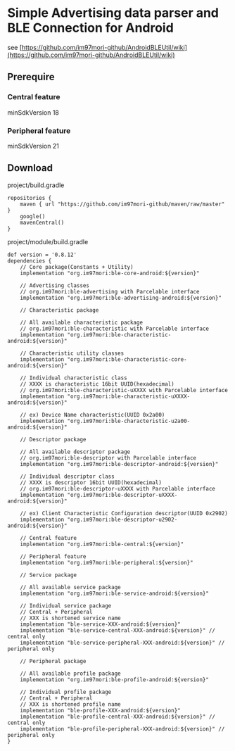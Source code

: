 # Simple Advertising data parser and BLE Connection for Android

see [https://github.com/im97mori-github/AndroidBLEUtil/wiki](https://github.com/im97mori-github/AndroidBLEUtil/wiki)

## Prerequire
### Central feature
minSdkVersion 18
### Peripheral feature
minSdkVersion 21

## Download
project/build.gradle

    repositories {
        maven { url "https://github.com/im97mori-github/maven/raw/master" }
        google()
        mavenCentral()
    }

project/module/build.gradle

    def version = '0.8.12'
    dependencies {
        // Core package(Constants + Utility)
        implementation "org.im97mori:ble-core-android:${version}"
        
        // Advertising classes
        // org.im97mori:ble-advertising with Parcelable interface
        implementation "org.im97mori:ble-advertising-android:${version}"
        
        // Characteristic package
        
        // All available characteristic package
        // org.im97mori:ble-characteristic with Parcelable interface
        implementation "org.im97mori:ble-characteristic-android:${version}"
        
        // Characteristic utility classes
        implementation "org.im97mori:ble-characteristic-core-android:${version}"
        
        // Individual characteristic class
        // XXXX is characteristic 16bit UUID(hexadecimal)
        // org.im97mori:ble-characteristic-uXXXX with Parcelable interface
        implementation "org.im97mori:ble-characteristic-uXXXX-android:${version}"
        
        // ex) Device Name characteristic(UUID 0x2a00)
        implementation "org.im97mori:ble-characteristic-u2a00-android:${version}"
        
        // Descriptor package
        
        // All available descriptor package
        // org.im97mori:ble-descriptor with Parcelable interface
        implementation "org.im97mori:ble-descriptor-android:${version}"
        
        // Individual descriptor class
        // XXXX is descriptor 16bit UUID(hexadecimal)
        // org.im97mori:ble-descriptor-uXXXX with Parcelable interface
        implementation "org.im97mori:ble-descriptor-uXXXX-android:${version}"
        
        // ex) Client Characteristic Configuration descriptor(UUID 0x2902)
        implementation "org.im97mori:ble-descriptor-u2902-android:${version}"
        
        // Central feature
        implementation "org.im97mori:ble-central:${version}"
        
        // Peripheral feature
        implementation "org.im97mori:ble-peripheral:${version}"
        
        // Service package
        
        // All available service package
        implementation "org.im97mori:ble-service-android:${version}"
        
        // Individual service package
        // Central + Peripheral
        // XXX is shortened service name
        implementation "ble-service-XXX-android:${version}"
        implementation "ble-service-central-XXX-android:${version}" // central only
        implementation "ble-service-peripheral-XXX-android:${version}" // peripheral only

        // Peripheral package
        
        // All available profile package
        implementation "org.im97mori:ble-profile-android:${version}"
        
        // Individual profile package
        // Central + Peripheral
        // XXX is shortened profile name
        implementation "ble-profile-XXX-android:${version}"
        implementation "ble-profile-central-XXX-android:${version}" // central only
        implementation "ble-profile-peripheral-XXX-android:${version}" // peripheral only
    }

